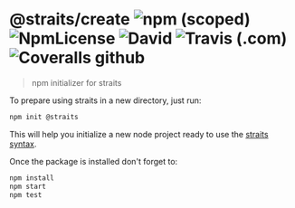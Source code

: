 # @straits/create ![npm (scoped)](https://img.shields.io/npm/v/@straits/create.svg?style=popout) ![NpmLicense](https://img.shields.io/npm/l/@straits/create.svg?style=popout) ![David](https://img.shields.io/david/straits/create.svg?style=popout) ![Travis (.com)](https://img.shields.io/travis/com/straits/create.svg?style=popout) ![Coveralls github](https://img.shields.io/coveralls/github/straits/create.svg?style=popout)

> npm initializer for straits

To prepare using straits in a new directory, just run:

```bash
npm init @straits
```

This will help you initialize a new node project ready to use the [straits syntax](https://straits.github.io/syntax/).

Once the package is installed don't forget to:

```bash
npm install
npm start
npm test
```
